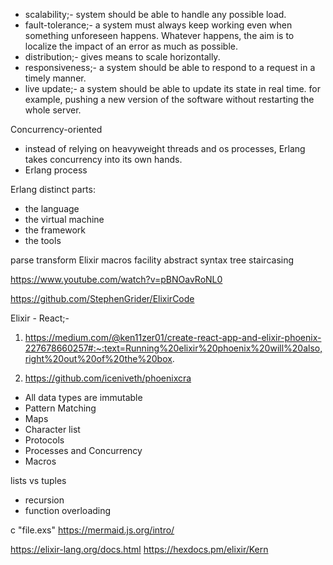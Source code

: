 - scalability;- system should be able to handle any possible load.
- fault-tolerance;- a system must always keep working even when something unforeseen happens. Whatever happens, the aim is to localize the impact of an error as much as possible.
- distribution;- gives means to scale horizontally.
- responsiveness;- a system should be able to respond to a request in a timely manner.
- live update;- a system should be able to update its state in real time. for example, pushing a new version of the software without restarting the whole server.


Concurrency-oriented 
- instead of relying on heavyweight threads and os processes, Erlang takes concurrency into its own hands.
- Erlang process

Erlang distinct parts:
- the language
- the virtual machine
- the framework
- the tools


parse transform
Elixir macros facility
abstract syntax tree
staircasing

https://www.youtube.com/watch?v=pBNOavRoNL0

https://github.com/StephenGrider/ElixirCode

Elixir - React;- 
1. https://medium.com/@ken11zer01/create-react-app-and-elixir-phoenix-227678660257#:~:text=Running%20elixir%20phoenix%20will%20also,right%20out%20of%20the%20box.

2. https://github.com/iceniveth/phoenixcra
- All data types are immutable
- Pattern Matching
- Maps
- Character list
- Protocols
- Processes and Concurrency
- Macros

lists vs tuples

- recursion
- function overloading



c "file.exs"
https://mermaid.js.org/intro/


https://elixir-lang.org/docs.html
https://hexdocs.pm/elixir/Kern